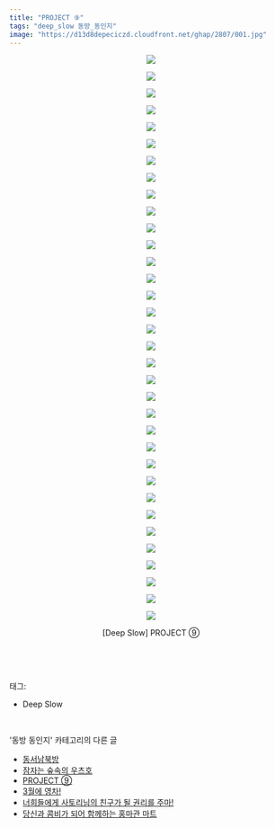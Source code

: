 ```yaml
---
title: "PROJECT ⑨"
tags: "deep_slow 동방_동인지"
image: "https://d13d8depeciczd.cloudfront.net/ghap/2807/001.jpg"
---
```

<div class="article">
<p style="text-align: center; clear: none; float: none;"><img src="{{ site.imgserver12 }}/ghap/2807/001.jpg"/></p>
<p style="text-align: center; clear: none; float: none;"><img src="{{ site.imgserver12 }}/ghap/2807/002.jpg"/></p>
<p style="text-align: center; clear: none; float: none;"><img src="{{ site.imgserver12 }}/ghap/2807/003.jpg"/></p>
<p style="text-align: center; clear: none; float: none;"><img src="{{ site.imgserver12 }}/ghap/2807/004.jpg"/></p>
<p style="text-align: center; clear: none; float: none;"><img src="{{ site.imgserver12 }}/ghap/2807/005.jpg"/></p>
<p style="text-align: center; clear: none; float: none;"><img src="{{ site.imgserver12 }}/ghap/2807/006.jpg"/></p>
<p style="text-align: center; clear: none; float: none;"><img src="{{ site.imgserver12 }}/ghap/2807/007.jpg"/></p>
<p style="text-align: center; clear: none; float: none;"><img src="{{ site.imgserver12 }}/ghap/2807/008.jpg"/></p>
<p style="text-align: center; clear: none; float: none;"><img src="{{ site.imgserver12 }}/ghap/2807/009.jpg"/></p>
<p style="text-align: center; clear: none; float: none;"><img src="{{ site.imgserver12 }}/ghap/2807/010.jpg"/></p>
<p style="text-align: center; clear: none; float: none;"><img src="{{ site.imgserver12 }}/ghap/2807/011.jpg"/></p>
<p style="text-align: center; clear: none; float: none;"><img src="{{ site.imgserver12 }}/ghap/2807/012.jpg"/></p>
<p style="text-align: center; clear: none; float: none;"><img src="{{ site.imgserver12 }}/ghap/2807/013.jpg"/></p>
<p style="text-align: center; clear: none; float: none;"><img src="{{ site.imgserver12 }}/ghap/2807/014.jpg"/></p>
<p style="text-align: center; clear: none; float: none;"><img src="{{ site.imgserver12 }}/ghap/2807/015.jpg"/></p>
<p style="text-align: center; clear: none; float: none;"><img src="{{ site.imgserver12 }}/ghap/2807/016.jpg"/></p>
<p style="text-align: center; clear: none; float: none;"><img src="{{ site.imgserver12 }}/ghap/2807/017.jpg"/></p>
<p style="text-align: center; clear: none; float: none;"><img src="{{ site.imgserver12 }}/ghap/2807/018.jpg"/></p>
<p style="text-align: center; clear: none; float: none;"><img src="{{ site.imgserver12 }}/ghap/2807/019.jpg"/></p>
<p style="text-align: center; clear: none; float: none;"><img src="{{ site.imgserver12 }}/ghap/2807/020.jpg"/></p>
<p style="text-align: center; clear: none; float: none;"><img src="{{ site.imgserver12 }}/ghap/2807/021.jpg"/></p>
<p style="text-align: center; clear: none; float: none;"><img src="{{ site.imgserver12 }}/ghap/2807/022.jpg"/></p>
<p style="text-align: center; clear: none; float: none;"><img src="{{ site.imgserver12 }}/ghap/2807/023.jpg"/></p>
<p style="text-align: center; clear: none; float: none;"><img src="{{ site.imgserver12 }}/ghap/2807/024.jpg"/></p>
<p style="text-align: center; clear: none; float: none;"><img src="{{ site.imgserver12 }}/ghap/2807/025.jpg"/></p>
<p style="text-align: center; clear: none; float: none;"><img src="{{ site.imgserver12 }}/ghap/2807/026.jpg"/></p>
<p style="text-align: center; clear: none; float: none;"><img src="{{ site.imgserver12 }}/ghap/2807/027.jpg"/></p>
<p style="text-align: center; clear: none; float: none;"><img src="{{ site.imgserver12 }}/ghap/2807/028.jpg"/></p>
<p style="text-align: center; clear: none; float: none;"><img src="{{ site.imgserver12 }}/ghap/2807/029.jpg"/></p>
<p style="text-align: center; clear: none; float: none;"><img src="{{ site.imgserver12 }}/ghap/2807/030.jpg"/></p>
<p style="text-align: center; clear: none; float: none;"><img src="{{ site.imgserver12 }}/ghap/2807/031.jpg"/></p>
<p style="text-align: center; clear: none; float: none;"><img src="{{ site.imgserver12 }}/ghap/2807/032.jpg"/></p>
<p style="text-align: center; clear: none; float: none;"><img src="{{ site.imgserver12 }}/ghap/2807/033.jpg"/></p>
<p style="text-align: center; clear: none; float: none;"><img src="{{ site.imgserver12 }}/ghap/2807/034.jpg"/></p>
<p style="text-align: center; clear: none; float: none;">[Deep Slow] PROJECT ⑨</p>
<p><br/></p>
</div><br/>
<div class="tagTrail">
<p>태그: </p>
<ul>
<li>Deep Slow</li>
</ul>
</div><br/>
<div class="another">
<p>'동방 동인지' 카테고리의 다른 글</p>
<ul>
<li><a href="/ghap_2810">동서남북방</a></li>
<li><a href="/ghap_2809">잠자는 숲속의 우츠호</a></li>
<li><a href="/ghap_2807">PROJECT ⑨</a></li>
<li><a href="/ghap_2806">3월에 영차!</a></li>
<li><a href="/ghap_2805">너희들에게 사토리님의 친구가 될 권리를 주마!</a></li>
<li><a href="/ghap_2804">당신과 콤비가 되어 함께하는 홍마관 마트</a></li>
</ul>
</div><br/>
<div class="cb_module cb_fluid">
<div class="cb_wrt cb_profile">
</div><!-- commentList close -->
</div><br/>
